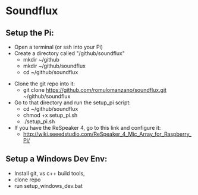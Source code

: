 # Soundflux

## Setup the Pi:
- Open a terminal (or ssh into your Pi)
- Create a directory called "/github/soundflux"
    * mkdir ~/github
    * mkdir ~/github/soundflux
    * cd ~/github/soundflux
* Clone the git repo into it:
    * git clone https://github.com/romulomanzano/soundflux.git ~/github/soundflux
* Go to that directory and run the setup_pi script:
    * cd ~/github/soundflux
    * chmod +x setup_pi.sh
    * ./setup_pi.sh
 * If you have the ReSpeaker 4, go to this link and configure it:
    * http://wiki.seeedstudio.com/ReSpeaker_4_Mic_Array_for_Raspberry_Pi/

## Setup a Windows Dev Env:
- Install git, vs c++ build tools,
- clone repo
- run setup_windows_dev.bat
